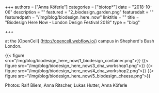 +++
authors = ["Anna Köferle"]
categories = ["biotop*"]
date = "2018-10-06"
description = ""
featured = "2_biodesign_garden.png"
featuredalt = ""
featuredpath = "/img/blog/biodesign_here_now"
linktitle = ""
title = "Biodesign Here Now - London Design Festival 2018"
type = "blog"

+++


at the [OpenCell] (http://opencell.webflow.io/) campus in Shepherd's Bush London.


{{< figure src="/img/blog/biodesign_here_now/1_biodesign_container.png">}}
{{< figure src="/img/blog/biodesign_here_now/3_dna_workshop1.png">}}
{{< figure src="/img/blog/biodesign_here_now/4_dna_workshop2.png">}}
{{< figure src="/img/blog/biodesign_here_now/5_biodesign_cheese.png">}}

Photos: Ralf Bliem, Anna Ritscher, Lukas Hutter, Anna Köferle
